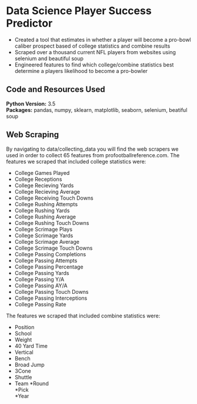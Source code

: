 # Data Science Player Success Predictor
* Created a tool that estimates in whether a player will become a pro-bowl caliber prospect based of college statistics and combine results
* Scraped over a thousand current NFL players from websites using selenium and beautiful soup
* Engineered features to find which college/combine statistics best determine a players likelihood to become a pro-bowler

## Code and Resources Used
**Python Version:** 3.5  
**Packages:** pandas, numpy, sklearn, matplotlib, seaborn, selenium, beatiful soup
## Web Scraping
By navigating to data/collecting_data you will find the web scrapers we used in order to collect 65 features from profootballreference.com. The features we scraped that included college statistics were:
* College Games Played	
* College Receptions	
* College Recieving Yards	
* College Recieving Average	
* College Receiving Touch Downs	
* College Rushing Attempts	
* College Rushing Yards	
* College Rushing Average	
* College Rushing Touch Downs	
* College Scrimage Plays	
* College Scrimage Yards	
* College Scrimage Average	
* College Scrimage Touch Downs		
* College Passing Completions	
* College Passing Attempts	
* College Passing Percentage	
* College Passing Yards	
* College Passing Y/A	
* College Passing AY/A	
* College Passing Touch Downs	
* College Passing Interceptions	
* College Passing Rate

The features we scraped that included combine statistics were:
* Position
* School	
* Weight	
* 40 Yard Time 
* Vertical	
* Bench	
* Broad Jump	
* 3Cone	
* Shuttle	
* Team
*Round	
*Pick	
*Year

